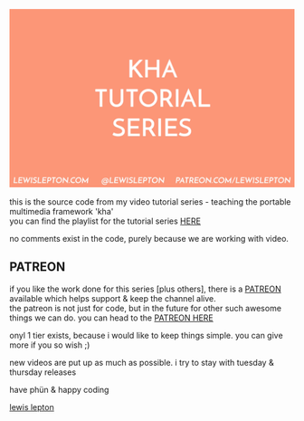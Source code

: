 ![image](img/front.png)

this is the source code from my video tutorial series - teaching the portable multimedia framework 'kha'<br>
you can find the playlist for the tutorial series [HERE](https://www.youtube.com/playlist?list=PL4neAtv21WOmmR5mKb7TQvEQHpMh1h0po)

no comments exist in the code, purely because we are working with video.

PATREON
------
if you like the work done for this series [plus others], there is a [PATREON](https://www.patreon.com/lewislepton) available which helps support & keep the channel alive.<br>
the patreon is not just for code, but in the future for other such awesome things we can do. you can head to the [PATREON HERE](https://www.patreon.com/lewislepton)

onyl 1 tier exists, because i would like to keep things simple. you can give more if you so wish ;)

new videos are put up as much as possible. i try to stay with tuesday & thursday releases

have phün & happy coding

[lewis lepton](http://lewislepton.com)